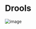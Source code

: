 # Drools

![image](https://www.cbc.ca/parents/content/imgs/ShoulIBuyMyKidACellPhone_chart_jgoodhue.jpg)
